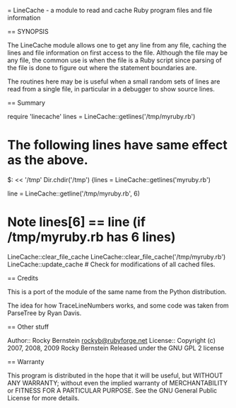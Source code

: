 = LineCache - a module to read and cache Ruby program files and file information

== SYNOPSIS

The LineCache module allows one to get any line from any file, caching
the lines and file information on first access to the file. Although
the file may be any file, the common use is when the file is a Ruby
script since parsing of the file is done to figure out where the
statement boundaries are.

The routines here may be is useful when a small random sets of lines
are read from a single file, in particular in a debugger to show
source lines.

== Summary

  require 'linecache'
  lines = LineCache::getlines('/tmp/myruby.rb')
  # The following lines have same effect as the above.
  $: << '/tmp'
  Dir.chdir('/tmp') {lines = LineCache::getlines('myruby.rb')

  line = LineCache::getline('/tmp/myruby.rb', 6)
  # Note lines[6] == line (if /tmp/myruby.rb has 6 lines)

  LineCache::clear_file_cache
  LineCache::clear_file_cache('/tmp/myruby.rb')
  LineCache::update_cache   # Check for modifications of all cached files.

== Credits

  This is a port of the module of the same name from the Python distribution.

  The idea for how TraceLineNumbers works, and some code was taken
  from ParseTree by Ryan Davis.

== Other stuff

Author::   Rocky Bernstein <rockyb@rubyforge.net>
License::  Copyright (c) 2007, 2008, 2009 Rocky Bernstein
           Released under the GNU GPL 2 license

== Warranty

This program is distributed in the hope that it will be useful,
but WITHOUT ANY WARRANTY; without even the implied warranty of
MERCHANTABILITY or FITNESS FOR A PARTICULAR PURPOSE.  See the
GNU General Public License for more details.
